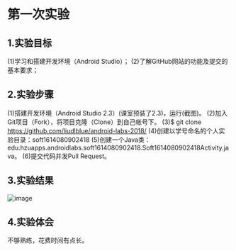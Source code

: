 # 第一次实验
 ## 1.实验目标
(1)学习和搭建开发环境（Android Studio）；
(2)了解GitHub网站的功能及提交的基本要求；
 ## 2.实验步骤
(1)搭建开发环境（Android Studio 2.3）(课室预装了2.3)，运行(截图)。
(2)加入Git项目（Fork），将项目克隆（Clone）到自己帐号下。
(3)$ git clone https://github.com/liudlblue/android-labs-2018/
(4)创建以学号命名的个人实验目录：soft1614080902418
(5)创建一个Java类：edu.hzuapps.androidlabs.soft1614080902418.Soft1614080902418Activity.java。
(6)提交代码并发Pull Request。
 ## 3.实验结果
 ![image](https://github.com/yangyangyang2017/android-labs-2018/blob/master/soft1614080902221/Soft1614080902221.png)
 ## 4.实验体会
 不够熟练，花费时间有点长。
